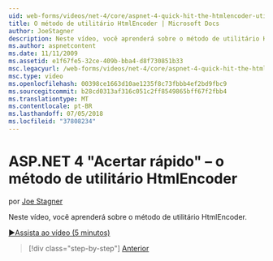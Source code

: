 ```yaml
---
uid: web-forms/videos/net-4/core/aspnet-4-quick-hit-the-htmlencoder-utility-method
title: O método de utilitário HtmlEncoder | Microsoft Docs
author: JoeStagner
description: Neste vídeo, você aprenderá sobre o método de utilitário HtmlEncoder.
ms.author: aspnetcontent
ms.date: 11/11/2009
ms.assetid: e1f67fe5-32ce-409b-bba4-d8f730851b33
msc.legacyurl: /web-forms/videos/net-4/core/aspnet-4-quick-hit-the-htmlencoder-utility-method
msc.type: video
ms.openlocfilehash: 00398ce1663d10ae1235f8c73fbbb4ef2bd9fbc9
ms.sourcegitcommit: b28cd0313af316c051c2ff8549865bff67f2fbb4
ms.translationtype: MT
ms.contentlocale: pt-BR
ms.lasthandoff: 07/05/2018
ms.locfileid: "37808234"
---
```

<a name="aspnet-4-quick-hit--the-htmlencoder-utility-method"></a>ASP.NET 4 "Acertar rápido" – o método de utilitário HtmlEncoder
====================
por [Joe Stagner](https://github.com/JoeStagner)

Neste vídeo, você aprenderá sobre o método de utilitário HtmlEncoder.

[&#9654;Assista ao vídeo (5 minutos)](https://channel9.msdn.com/Blogs/ASP-NET-Site-Videos/aspnet-4-quick-hit-the-htmlencoder-utility-method)

> [!div class="step-by-step"]
> [Anterior](aspnet-4-quick-hit-predictable-client-ids.md)
